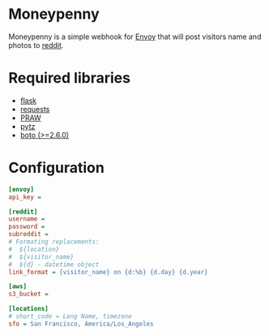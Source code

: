 # Moneypenny

Moneypenny is a simple webhook for [Envoy](https://signwithenvoy.com/) that
will post visitors name and photos to
[reddit](https://github.com/reddit/reddit).

# Required libraries
* [flask](http://flask.pocoo.org/)
* [requests](http://docs.python-requests.org/)
* [PRAW](https://praw.readthedocs.org)
* [pytz](http://pytz.sourceforge.net/)
* [boto (>=2.6.0)](http://boto.cloudhackers.com/)

# Configuration
```ini
[envoy]
api_key = 

[reddit]
username =
password =
subreddit =
# Formating replacements:
#  ${location}
#  ${visitor_name}
#  ${d} - datetime object
link_format = {visitor_name} on {d:%b} {d.day} {d.year}

[aws]
s3_bucket = 

[locations]
# short_code = Long Name, timezone
sfo = San Francisco, America/Los_Angeles
```

